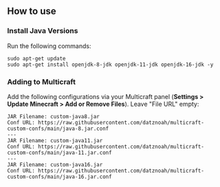 ## How to use
### Install Java Versions
Run the following commands:
```
sudo apt-get update
sudo apt-get install openjdk-8-jdk openjdk-11-jdk openjdk-16-jdk -y
```
### Adding to Multicraft
Add the following configurations via your Multicraft panel (**Settings > Update Minecraft > Add or Remove Files**). Leave "File URL" empty:
```
JAR Filename: custom-java8.jar
Conf URL: https://raw.githubusercontent.com/datznoah/multicraft-custom-confs/main/java-8.jar.conf
---
JAR Filename: custom-java11.jar
Conf URL: https://raw.githubusercontent.com/datznoah/multicraft-custom-confs/main/java-11.jar.conf
---
JAR Filename: custom-java16.jar
Conf URL: https://raw.githubusercontent.com/datznoah/multicraft-custom-confs/main/java-16.jar.conf
```